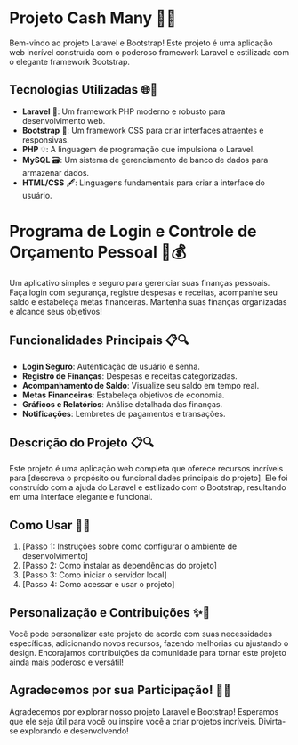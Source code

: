 # Projeto Cash Many 🚀🔵

Bem-vindo ao projeto Laravel e Bootstrap! Este projeto é uma aplicação web incrível construída com o poderoso framework Laravel e estilizada com o elegante framework Bootstrap.

## Tecnologias Utilizadas 🌐💼

- **Laravel** 🌟: Um framework PHP moderno e robusto para desenvolvimento web.
- **Bootstrap** 🎨: Um framework CSS para criar interfaces atraentes e responsivas.
- **PHP** 💡: A linguagem de programação que impulsiona o Laravel.
- **MySQL** 🗃️: Um sistema de gerenciamento de banco de dados para armazenar dados.
- **HTML/CSS** 🖋️: Linguagens fundamentais para criar a interface do usuário.

# Programa de Login e Controle de Orçamento Pessoal 💼💰

Um aplicativo simples e seguro para gerenciar suas finanças pessoais. Faça login com segurança, registre despesas e receitas, acompanhe seu saldo e estabeleça metas financeiras. Mantenha suas finanças organizadas e alcance seus objetivos!

## Funcionalidades Principais 📋🔍

- **Login Seguro**: Autenticação de usuário e senha.
- **Registro de Finanças**: Despesas e receitas categorizadas.
- **Acompanhamento de Saldo**: Visualize seu saldo em tempo real.
- **Metas Financeiras**: Estabeleça objetivos de economia.
- **Gráficos e Relatórios**: Análise detalhada das finanças.
- **Notificações**: Lembretes de pagamentos e transações.

## Descrição do Projeto 📋🔍

Este projeto é uma aplicação web completa que oferece recursos incríveis para [descreva o propósito ou funcionalidades principais do projeto]. Ele foi construído com a ajuda do Laravel e estilizado com o Bootstrap, resultando em uma interface elegante e funcional.

## Como Usar 🚀🔧

1. [Passo 1: Instruções sobre como configurar o ambiente de desenvolvimento]
2. [Passo 2: Como instalar as dependências do projeto]
3. [Passo 3: Como iniciar o servidor local]
4. [Passo 4: Como acessar e usar o projeto]

## Personalização e Contribuições ✨🤝

Você pode personalizar este projeto de acordo com suas necessidades específicas, adicionando novos recursos, fazendo melhorias ou ajustando o design. Encorajamos contribuições da comunidade para tornar este projeto ainda mais poderoso e versátil!

## Agradecemos por sua Participação! 🙌👏

Agradecemos por explorar nosso projeto Laravel e Bootstrap! Esperamos que ele seja útil para você ou inspire você a criar projetos incríveis. Divirta-se explorando e desenvolvendo!
